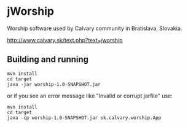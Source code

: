jWorship
========
Worship software used by Calvary community in Bratislava, Slovakia.

http://www.calvary.sk/text.php?text=jworship

## Building and running

```
mvn install
cd target
java -jar worship-1.0-SNAPSHOT.jar
```
or if you see an error message like "Invalid or corrupt jarfile" use:
```
mvn install
cd target
java -cp worship-1.0-SNAPSHOT.jar sk.calvary.worship.App
```
